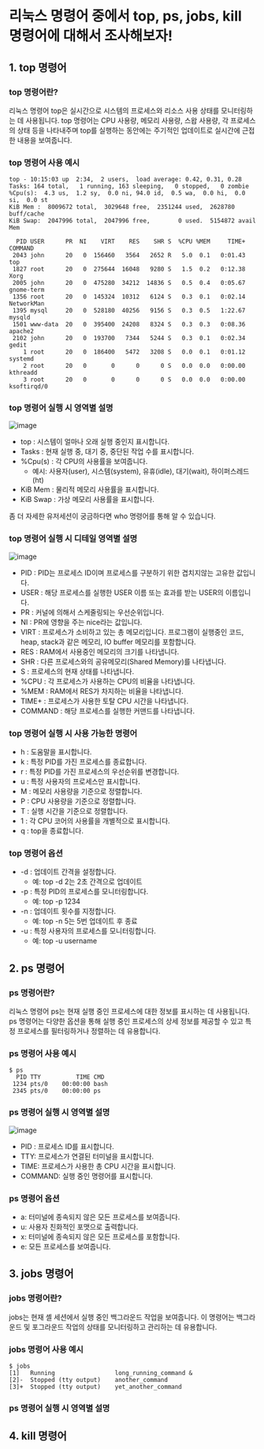 # 리눅스 명령어 중에서 top, ps, jobs, kill 명령어에 대해서 조사해보자!

## 1. top 명령어
### top 명령어란?
리눅스 명령어 top은 실시간으로 시스템의 프로세스와 리소스 사용 상태를 모니터링하는 데 사용됩니다.
top 명령어는 CPU 사용량, 메모리 사용량, 스왑 사용량, 각 프로세스의 상태 등을 나타내주며 top를 실행하는 동안에는 주기적인 업데이트로 실시간에 근접한 내용을 보여줍니다.

### top 명령어 사용 예시
```
top - 10:15:03 up  2:34,  2 users,  load average: 0.42, 0.31, 0.28
Tasks: 164 total,   1 running, 163 sleeping,   0 stopped,   0 zombie
%Cpu(s):  4.3 us,  1.2 sy,  0.0 ni, 94.0 id,  0.5 wa,  0.0 hi,  0.0 si,  0.0 st
KiB Mem :  8009672 total,  3029648 free,  2351244 used,  2628780 buff/cache
KiB Swap:  2047996 total,  2047996 free,        0 used.  5154872 avail Mem 

  PID USER      PR  NI    VIRT    RES    SHR S  %CPU %MEM     TIME+ COMMAND    
 2043 john      20   0  156460   3564   2652 R   5.0  0.1   0:01.43 top        
 1827 root      20   0  275644  16048   9280 S   1.5  0.2   0:12.38 Xorg       
 2005 john      20   0  475280  34212  14836 S   0.5  0.4   0:05.67 gnome-term 
 1356 root      20   0  145324  10312   6124 S   0.3  0.1   0:02.14 NetworkMan 
 1395 mysql     20   0  528180  40256   9156 S   0.3  0.5   1:22.67 mysqld     
 1501 www-data  20   0  395400  24208   8324 S   0.3  0.3   0:08.36 apache2    
 2102 john      20   0  193700   7344   5244 S   0.3  0.1   0:02.34 gedit      
    1 root      20   0  186400   5472   3208 S   0.0  0.1   0:01.12 systemd    
    2 root      20   0       0      0      0 S   0.0  0.0   0:00.00 kthreadd   
    3 root      20   0       0      0      0 S   0.0  0.0   0:00.00 ksoftirqd/0
```

### top 명령어 실행 시 영역별 설명
![image](https://github.com/Dahyoung-Kim/2024-SW-/assets/171330254/bb53cb39-4960-41a8-b62d-4f631220b246)

+ top : 시스템이 얼마나 오래 실행 중인지 표시합니다.
+ Tasks : 현재 실행 중, 대기 중, 중단된 작업 수를 표시합니다.
+ %Cpu(s) : 각 CPU의 사용률을 보여줍니다.
  + 예시: 사용자(user), 시스템(system), 유휴(idle), 대기(wait), 하이퍼스레드(ht)
+ KiB Mem : 물리적 메모리 사용률을 표시합니다.
+ KiB Swap : 가상 메모리 사용률을 표시합니다.

좀 더 자세한 유저세션이 궁금하다면 who 명령어를 통해 알 수 있습니다.

### top 명령어 실행 시 디테일 영역별 설명
![image](https://github.com/Dahyoung-Kim/2024-SW-/assets/171330254/3310610b-7f46-406d-aafb-dc0358287b09)
+ PID : PID는 프로세스 ID이며 프로세스를 구분하기 위한 겹치지않는 고유한 값입니다.
+ USER : 해당 프로세스를 실행한 USER 이름 또는 효과를 받는 USER의 이름입니다.
+ PR : 커널에 의해서 스케줄링되는 우선순위입니다.
+ NI : PR에 영향을 주는 nice라는 값입니다.
+ VIRT : 프로세스가 소비하고 있는 총 메모리입니다. 프로그램이 실행중인 코드, heap, stack과 같은 메모리, IO buffer 메모리를 포함합니다.
+ RES : RAM에서 사용중인 메모리의 크기를 나타냅니다.
+ SHR : 다른 프로세스와의 공유메모리(Shared Memory)를 나타냅니다.
+ S : 프로세스의 현재 상태를 나타냅니다.
+ %CPU : 각 프로세스가 사용하는 CPU의 비율을 나타냅니다.
+ %MEM : RAM에서 RES가 차지하는 비율을 나타냅니다.
+ TIME+ : 프로세스가 사용한 토탈 CPU 시간을 나타냅니다.
+ COMMAND : 해당 프로세스를 실행한 커맨드를 나타냅니다.

### top 명령어 실행 시 사용 가능한 명령어
+ h : 도움말을 표시합니다.
+ k : 특정 PID를 가진 프로세스를 종료합니다.
+ r : 특정 PID를 가진 프로세스의 우선순위를 변경합니다.
+ u : 특정 사용자의 프로세스만 표시합니다.
+ M : 메모리 사용량을 기준으로 정렬합니다.
+ P : CPU 사용량을 기준으로 정렬합니다.
+ T : 실행 시간을 기준으로 정렬합니다.
+ 1 : 각 CPU 코어의 사용률을 개별적으로 표시합니다.
+ q : top을 종료합니다.

### top 명령어 옵션
+ -d : 업데이트 간격을 설정합니다.
  + 예: top -d 2는 2초 간격으로 업데이트
+ -p : 특정 PID의 프로세스를 모니터링합니다.
  + 예: top -p 1234
+ -n : 업데이트 횟수를 지정합니다.
  + 예: top -n 5는 5번 업데이트 후 종료
+ -u : 특정 사용자의 프로세스를 모니터링합니다.
  + 예: top -u username

## 2. ps 명령어
### ps 명령어란?
리눅스 명령어 ps는 현재 실행 중인 프로세스에 대한 정보를 표시하는 데 사용됩니다.
ps 명령어는 다양한 옵션을 통해 실행 중인 프로세스의 상세 정보를 제공할 수 있고 특정 프로세스를 필터링하거나 정렬하는 데 유용합니다.

### ps 명령어 사용 예시
```
$ ps
  PID TTY          TIME CMD
 1234 pts/0    00:00:00 bash
 2345 pts/0    00:00:00 ps
```
### ps 명령어 실행 시 영역별 설명
![image](https://github.com/Dahyoung-Kim/2024-SW-/assets/171330254/e6553b1e-c1ef-424b-9019-2f8efee34204)
+ PID : 프로세스 ID를 표시합니다.
+ TTY: 프로세스가 연결된 터미널을 표시합니다.
+ TIME: 프로세스가 사용한 총 CPU 시간을 표시합니다.
+ COMMAND: 실행 중인 명령어를 표시합니다.

### ps 명령어 옵션
+ a: 터미널에 종속되지 않은 모든 프로세스를 보여줍니다.
+ u: 사용자 친화적인 포맷으로 출력합니다.
+ x: 터미널에 종속되지 않은 모든 프로세스를 포함합니다.
+ e: 모든 프로세스를 보여줍니다.

## 3. jobs 명령어
### jobs 명령어란?
jobs는 현재 셸 세션에서 실행 중인 백그라운드 작업을 보여줍니다. 이 명령어는 백그라운드 및 포그라운드 작업의 상태를 모니터링하고 관리하는 데 유용합니다.

### jobs 명령어 사용 예시
```
$ jobs
[1]   Running                 long_running_command &
[2]-  Stopped (tty output)    another_command
[3]+  Stopped (tty output)    yet_another_command
```
### ps 명령어 실행 시 영역별 설명










## 4. kill 명령어
